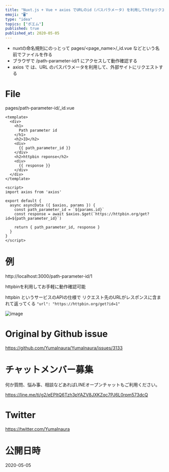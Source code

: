 ```yaml
---
title: "Nuxt.js + Vue + axios でURLのid (パスパラメータ) を利用してhttpリクエストする例"
emoji: "🖥"
type: "idea"
topics: ["ポエム"]
published: true
published_at: 2020-05-05
---
```


- nuxtの命名規則にのっとって pages/<page_name>/_id.vue などという名前でファイルを作る
- ブラウザで /path-parameter-id/1 にアクセスして動作確認する
- axios で は、URL のパスパラメータを利用して、外部サイトにリクエストする

# File

pages/path-parameter-id/_id.vue

```vue
<template>
  <div>
    <h1>
      Path parameter id
    </h1>
    <h2>ID</h2>
    <div>
      {{ path_parameter_id }}
    </div>
    <h2>httpbin reponse</h2>
    <div>
      {{ response }}
    </div>
  </div>
</template>

<script>
import axios from 'axios'

export default {
  async asyncData ({ $axios, params }) {
    const path_parameter_id = `${params.id}`
    const response = await $axios.$get(`https://httpbin.org/get?id=${path_parameter_id}`)

    return { path_parameter_id, response }
  }
}
</script>

```

# 例

http://localhost:3000/path-parameter-id/1

httpbinを利用してお手軽に動作確認可能

httpbin というサービスのAPIの仕様で
リクエスト先のURLがレスポンスに含まれて返ってくる `"url": "https://httpbin.org/get?id=1" ` 

![image](https://user-images.githubusercontent.com/13635059/80932354-1876ca00-8dfa-11ea-8fa4-7776c4ae0c1c.png)


# Original by Github issue

https://github.com/YumaInaura/YumaInaura/issues/3133











<!-- Update From Qiita API -->

# チャットメンバー募集


何か質問、悩み事、相談などあればLINEオープンチャットもご利用ください。

https://line.me/ti/g2/eEPltQ6Tzh3pYAZV8JXKZqc7PJ6L0rpm573dcQ





# Twitter


https://twitter.com/YumaInaura


<!-- Update From Qiita API -->



# 公開日時

2020-05-05
